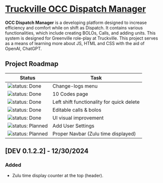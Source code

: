 # [Truckville OCC Dispatch Manager](https://discord.gg/truckville/)

**OCC Dispatch Manager** is a developing platform designed to increase efficiency and comfort while on shift as Dispatch. It contains various functionalities, which include creating BOLOs, Calls, and adding units. This system is designed for Greenville role-play at Truckville. This project serves as a means of learning more about JS, HTML and CSS with the aid of OpenAI, ChatGPT.

## Project Roadmap

| Status                                         | Task                                         |
|------------------------------------------------|----------------------------------------------|
| ![status: Done](https://img.shields.io/badge/status-Done-brightgreen) | Change-logs menu |
| ![status: Done](https://img.shields.io/badge/status-Done-brightgreen) | 10 Codes page |
| ![status: Done](https://img.shields.io/badge/status-Done-brightgreen) | Left shift functionality for quick delete |
| ![status: Done](https://img.shields.io/badge/status-Done-brightgreen) | Editable calls & bolos |
| ![status: Done](https://img.shields.io/badge/status-Done-brightgreen) | UI visual improvement |
| ![status: Planned](https://img.shields.io/badge/status-Planned-blue) | Add User Settings |
| ![status: Planned](https://img.shields.io/badge/status-Planned-blue) | Proper Navbar (Zulu time displayed) |

## [DEV 0.1.2.2] - 12/30/2024
### Added
- Zulu time display counter at the top (header).
